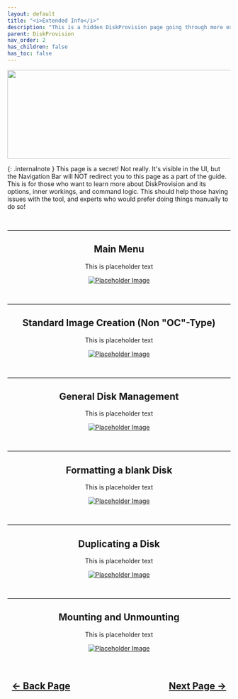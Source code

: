 ```yaml
---
layout: default
title: "<i>Extended Info</i>"
description: "This is a hidden DiskProvision page going through more explaination of the inner workings and various options."
parent: DiskProvision
nav_order: 2
has_children: false
has_toc: false
---
```


<style>
  .navigation-container {
    display: flex;
    justify-content: space-between;
    align-items: center;
    width: 100%;
  }
  
  .nav-button {
    margin: 10px;
  }

</style>

<p align="center">
  <img width="650" height="200" src="../../../assets/Headers/Header-DiskProvision.png">
</p>

{: .internalnote }
This page is a secret! Not really. It's visible in the UI, but the Navigation Bar will NOT redirect you to this page as a part of the guide. This is for those who want to learn more about DiskProvision and its options, inner workings, and command logic. This should help those having issues with the tool, and experts who would prefer doing things manually to do so!

<br>
<hr>
<h2 align="center">Main Menu</h2>

<p align="center">This is placeholder text</p>

<p align="center"><a href=""><img src="../../../assets/DiskProvision/" alt="Placeholder Image"></a></p>

<br>
<hr>

<h2 align="center">Standard Image Creation (Non "OC"-Type)</h2>

<p align="center">This is placeholder text</p>

<p align="center"><a href=""><img src="../../../assets/DiskProvision/" alt="Placeholder Image"></a></p>

<br>
<hr>

<h2 align="center">General Disk Management</h2>

<p align="center">This is placeholder text</p>

<p align="center"><a href=""><img src="../../../assets/DiskProvision/" alt="Placeholder Image"></a></p>

<br>
<hr>

<h2 align="center">Formatting a blank Disk</h2>

<p align="center">This is placeholder text</p>

<p align="center"><a href=""><img src="../../../assets/DiskProvision/" alt="Placeholder Image"></a></p>

<br>
<hr>

<h2 align="center">Duplicating a Disk</h2>

<p align="center">This is placeholder text</p>

<p align="center"><a href=""><img src="../../../assets/DiskProvision/" alt="Placeholder Image"></a></p>

<br>
<hr>

<h2 align="center">Mounting and Unmounting</h2>

<p align="center">This is placeholder text</p>

<p align="center"><a href=""><img src="../../../assets/DiskProvision/" alt="Placeholder Image"></a></p>

<h2 align="center">
  <br>
  <div class="navigation-container">
    <a class="nav-button" href="../index">&larr; Back Page</a>
    <a class="nav-button" href="../../03-DarwinOCPkg">Next Page &rarr;</a>
  </div>
  <br>
</h2>
